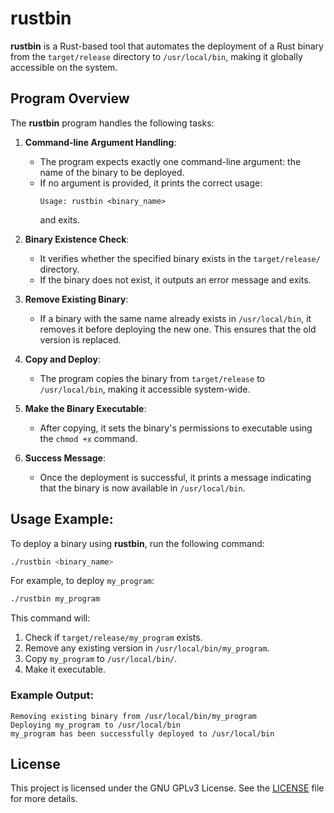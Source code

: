 
# rustbin

**rustbin** is a Rust-based tool that automates the deployment of a Rust binary from the `target/release` directory to `/usr/local/bin`, making it globally accessible on the system.

## Program Overview

The **rustbin** program handles the following tasks:

1. **Command-line Argument Handling**: 
   - The program expects exactly one command-line argument: the name of the binary to be deployed.
   - If no argument is provided, it prints the correct usage: 
     ```
     Usage: rustbin <binary_name>
     ```
     and exits.

2. **Binary Existence Check**:
   - It verifies whether the specified binary exists in the `target/release/` directory.
   - If the binary does not exist, it outputs an error message and exits.

3. **Remove Existing Binary**:
   - If a binary with the same name already exists in `/usr/local/bin`, it removes it before deploying the new one. This ensures that the old version is replaced.

4. **Copy and Deploy**:
   - The program copies the binary from `target/release` to `/usr/local/bin`, making it accessible system-wide.

5. **Make the Binary Executable**:
   - After copying, it sets the binary's permissions to executable using the `chmod +x` command.

6. **Success Message**:
   - Once the deployment is successful, it prints a message indicating that the binary is now available in `/usr/local/bin`.

## Usage Example:

To deploy a binary using **rustbin**, run the following command:

```bash
./rustbin <binary_name>
```

For example, to deploy `my_program`:

```bash
./rustbin my_program
```

This command will:
1. Check if `target/release/my_program` exists.
2. Remove any existing version in `/usr/local/bin/my_program`.
3. Copy `my_program` to `/usr/local/bin/`.
4. Make it executable.

### Example Output:

```
Removing existing binary from /usr/local/bin/my_program
Deploying my_program to /usr/local/bin
my_program has been successfully deployed to /usr/local/bin
```

## License

This project is licensed under the GNU GPLv3 License. See the [LICENSE](LICENSE) file for more details.
